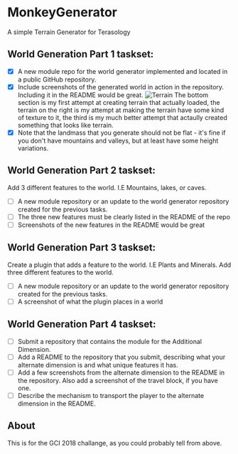 # MonkeyGenerator
A simple Terrain Generator for Terasology

## World Generation Part 1 taskset:
- [x] A new module repo for the world generator implemented and located in a public GitHub repository.
- [x] Include screenshots of the generated world in action in the repository. Including it in the README would be great.
  ![Terrain](https://github.com/StripedMonkey/MonkeyGenerator/wiki/Examples.png "Something I've done")
  The bottom section is my first attempt at creating terrain that actually loaded, the terrain on the right is my attempt at making the terrain have some kind of texture to it, the third is my much better attempt that actaully created something that looks like terrain.
- [x] Note that the landmass that you generate should not be flat - it's fine if you don't have mountains and valleys, but at least have some height variations.

## World Generation Part 2 taskset:

Add 3 different features to the world. I.E Mountains, lakes, or caves.
- [ ] A new module repository or an update to the world generator repository created for the previous tasks.
- [ ] The three new features must be clearly listed in the README of the repo
- [ ] Screenshots of the new features in the README would be great

## World Generation Part 3 taskset:
Create a plugin that adds a feature to the world. I.E Plants and Minerals.
Add three different features to the world.
- [ ] A new module repository or an update to the world generator repository created for the previous tasks.
- [ ] A screenshot of what the plugin places in a world

## World Generation Part 4 taskset:


- [ ] Submit a repository that contains the module for the Additional Dimension.
- [ ] Add a README to the repository that you submit, describing what your alternate dimension is and what unique features it has.
- [ ] Add a few screenshots from the alternate dimension to the README in the repository. Also add a screenshot of the travel block, if you have one.
- [ ] Describe the mechanism to transport the player to the alternate dimension in the README.

## About

This is for the GCI 2018 challange, as you could probably tell from above.
